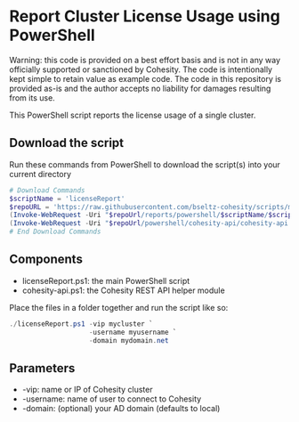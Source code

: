 # Report Cluster License Usage using PowerShell

Warning: this code is provided on a best effort basis and is not in any way officially supported or sanctioned by Cohesity. The code is intentionally kept simple to retain value as example code. The code in this repository is provided as-is and the author accepts no liability for damages resulting from its use.

This PowerShell script reports the license usage of a single cluster.

## Download the script

Run these commands from PowerShell to download the script(s) into your current directory

```powershell
# Download Commands
$scriptName = 'licenseReport'
$repoURL = 'https://raw.githubusercontent.com/bseltz-cohesity/scripts/master'
(Invoke-WebRequest -Uri "$repoUrl/reports/powershell/$scriptName/$scriptName.ps1").content | Out-File "$scriptName.ps1"; (Get-Content "$scriptName.ps1") | Set-Content "$scriptName.ps1"
(Invoke-WebRequest -Uri "$repoUrl/powershell/cohesity-api/cohesity-api.ps1").content | Out-File cohesity-api.ps1; (Get-Content cohesity-api.ps1) | Set-Content cohesity-api.ps1
# End Download Commands
```

## Components

* licenseReport.ps1: the main PowerShell script
* cohesity-api.ps1: the Cohesity REST API helper module

Place the files in a folder together and run the script like so:

```powershell
./licenseReport.ps1 -vip mycluster `
                    -username myusername `
                    -domain mydomain.net
```

## Parameters

* -vip: name or IP of Cohesity cluster
* -username: name of user to connect to Cohesity
* -domain: (optional) your AD domain (defaults to local)
